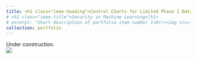 ```yaml
---
title: <h1 class="ieee-heading">Control Charts for Limited Phase I Data</h1>
# <h1 class="ieee-title">Security in Machine Learning</h1>
# excerpt: "Short description of portfolio item number 1<br/><img src='/images/500x300.png'>"
collection: portfolio
---
```



 Under construction. <br/><img src='/images/500x300.png'>


